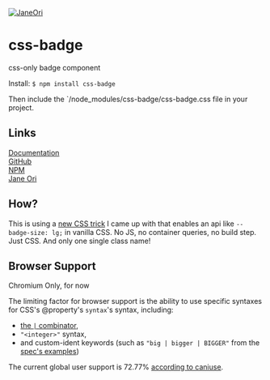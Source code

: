 [![JaneOri](https://img.shields.io/badge/JaneOri%20%F0%9F%91%BD-I%20made%20a%20thing!-blueviolet.svg?labelColor=222222)](https://twitter.com/Jane0ri)

# css-badge
css-only badge component

Install: `$ npm install css-badge`

Then include the `/node_modules/css-badge/css-badge.css file in your project.

## Links

<a href="https://propjockey.github.io/css-badge/">Documentation</a><br>
<a href="https://github.com/propjockey/css-badge">GitHub</a><br>
<a href="https://www.npmjs.com/package/css-badge">NPM</a><br>
<a href="https://twitter.com/Jane0ri">Jane Ori</a><br>

## How?

This is using a [new CSS trick](https://twitter.com/Jane0ri/status/1575494158604996609) I came up with that enables an api like `--badge-size: lg;` in vanilla CSS.
No JS, no container queries, no build step. Just CSS. And only one single class name!

## Browser Support

Chromium Only, for now

The limiting factor for browser support is the ability to use specific syntaxes for CSS's @property's `syntax`'s syntax, including:

* [the `|` combinator](https://drafts.css-houdini.org/css-properties-values-api/#combinator),
* `"<integer>"` syntax,
* and custom-ident keywords (such as `"big | bigger | BIGGER"` from the [spec's examples](https://drafts.css-houdini.org/css-properties-values-api/#example-624a132d))

The current global user support is 72.77% [according to caniuse](https://caniuse.com/mdn-css_at-rules_property_syntax).
